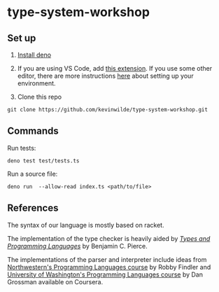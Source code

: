 # type-system-workshop

## Set up

1. [Install deno](https://deno.land/manual/getting_started/installation)

2. If you are using VS Code, add [this extension](https://marketplace.visualstudio.com/items?itemName=denoland.vscode-deno). If you use some other editor, there are more instructions [here](https://deno.land/manual/getting_started/setup_your_environment) about setting up your environment.

3. Clone this repo
```
git clone https://github.com/kevinwilde/type-system-workshop.git
```

## Commands

Run tests:

```
deno test test/tests.ts
```

Run a source file:

```
deno run  --allow-read index.ts <path/to/file>
```

## References

The syntax of our language is mostly based on racket.

The implementation of the type checker is heavily aided by [_Types and Programming Languages_](https://books.google.com/books/about/Types_and_Programming_Languages.html?id=ti6zoAC9Ph8C) by Benjamin C. Pierce.

The implementations of the parser and interpreter include ideas from [Northwestern's Programming Languages course](https://users.cs.northwestern.edu/~robby/courses/321-2015-fall/) by Robby Findler and [University of Washington's Programming Languages course](https://www.coursera.org/learn/programming-languages-part-b) by Dan Grossman available on Coursera.
